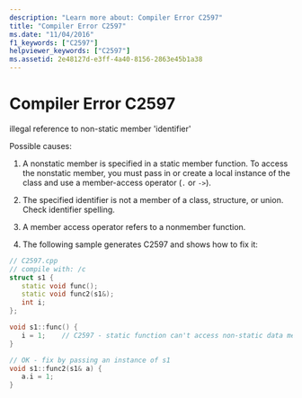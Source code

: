 ```yaml
---
description: "Learn more about: Compiler Error C2597"
title: "Compiler Error C2597"
ms.date: "11/04/2016"
f1_keywords: ["C2597"]
helpviewer_keywords: ["C2597"]
ms.assetid: 2e48127d-e3ff-4a40-8156-2863e45b1a38
---
```

# Compiler Error C2597

illegal reference to non-static member 'identifier'

Possible causes:

1. A nonstatic member is specified in a static member function. To access the nonstatic member, you must pass in or create a local instance of the class and use a member-access operator (`.` or `->`).

1. The specified identifier is not a member of a class, structure, or union. Check identifier spelling.

1. A member access operator refers to a nonmember function.

1. The following sample generates C2597 and shows how to fix it:

```cpp
// C2597.cpp
// compile with: /c
struct s1 {
   static void func();
   static void func2(s1&);
   int i;
};

void s1::func() {
   i = 1;    // C2597 - static function can't access non-static data member
}

// OK - fix by passing an instance of s1
void s1::func2(s1& a) {
   a.i = 1;
}
```
